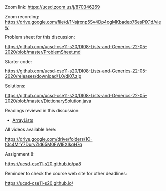 Zoom link: https://ucsd.zoom.us/j/870346269

Zoom recording: https://drive.google.com/file/d/1Nsjrxnp5Sv4Dp4ogMKbadep76esPiX1d/view 

Problem sheet for this discussion: 

https://github.com/ucsd-cse11-s20/DI08-Lists-and-Generics-22-05-2020/blob/master/ProblemSheet.md

Starter code: 

https://github.com/ucsd-cse11-s20/DI08-Lists-and-Generics-22-05-2020/releases/download/1.0/di07.zip

Solutions: 

https://github.com/ucsd-cse11-s20/DI08-Lists-and-Generics-22-05-2020/blob/master/DictionarySolution.java


Readings reviewd in this discussion:
- [ArrayLists](https://course.ccs.neu.edu/cs2510/lecture21.html)

All videos available here:

https://drive.google.com/drive/folders/1O-t0c4MrY7DurvZld65M0FWIEXIkqH7q

Assignment 8:

https://ucsd-cse11-s20.github.io/pa8

Reminder to check the course web site for other deadlines:

https://ucsd-cse11-s20.github.io/
